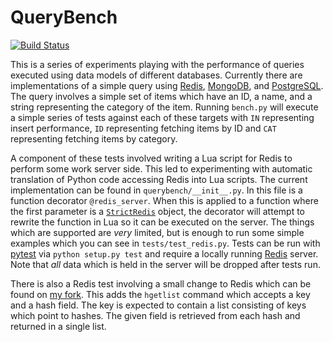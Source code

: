 # QueryBench

[![Build Status](https://travis-ci.com/michaelmior/querybench.svg)](https://travis-ci.com/michaelmior/querybench)

This is a series of experiments playing with the performance of queries executed using data models of different databases.
Currently there are implementations of a simple query using [Redis](http://redis.io/), [MongoDB](https://www.mongodb.com/), and [PostgreSQL](http://www.postgresql.org/).
The query involves a simple set of items which have an ID, a name, and a string representing the category of the item.
Running `bench.py` will execute a simple series of tests against each of these targets with `IN` representing insert performance, `ID` representing fetching items by ID and `CAT` representing fetching items by category.

A component of these tests involved writing a Lua script for Redis to perform some work server side.
This led to experimenting with automatic translation of Python code accessing Redis into Lua scripts.
The current implementation can be found in `querybench/__init__.py`.
In this file is a function decorator `@redis_server`.
When this is applied to a function where the first parameter is a [`StrictRedis`](https://redis-py.readthedocs.org/en/latest/index.html?highlight=strictredis#redis.StrictRedis) object, the decorator will attempt to rewrite the function in Lua so it can be executed on the server.
The things which are supported are *very* limited, but is enough to run some simple examples which you can see in `tests/test_redis.py`.
Tests can be run with [pytest](http://pytest.org/latest/) via `python setup.py test` and require a locally running [Redis](http://redis.io/) server.
Note that *all* data which is held in the server will be dropped after tests run.

There is also a Redis test involving a small change to Redis which can be found on [my fork](https://github.com/michaelmior/redis/tree/interface-test).
This adds the `hgetlist` command which accepts a key and a hash field.
The key is expected to contain a list consisting of keys which point to hashes.
The given field is retrieved from each hash and returned in a single list.
